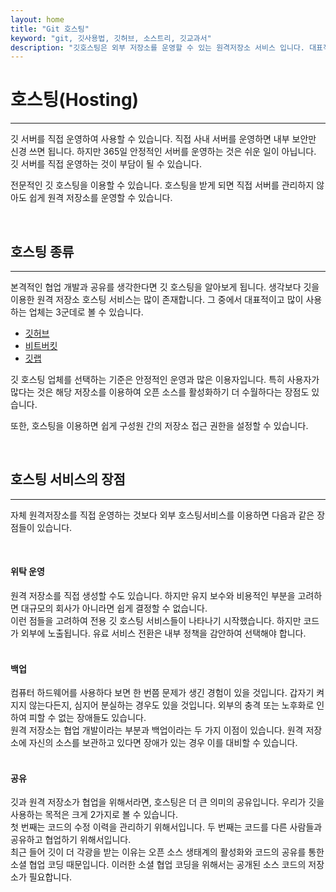 ```yaml
---
layout: home
title: "Git 호스팅"
keyword: "git, 깃사용법, 깃허브, 소스트리, 깃교과서"
description: "깃호스팅은 외부 저장소를 운영할 수 있는 원격저장소 서비스 입니다. 대표적으로 깃허브, 빅버킷, 깃랩등이 있습니다."
---
```


# 호스팅(Hosting)
---
깃 서버를 직접 운영하여 사용할 수 있습니다. 직접 사내 서버를 운영하면 내부 보안만 신경 쓰면 됩니다. 하지만 365일 안정적인 서버를 운영하는 것은 쉬운 일이 아닙니다. 깃 서버를 직접 운영하는 것이 부담이 될 수 있습니다.  

전문적인 깃 호스팅을 이용할 수 있습니다. 호스팅을 받게 되면 직접 서버를 관리하지 않아도 쉽게 원격 저장소를 운영할 수 있습니다.  

<br>

## 호스팅 종류
---
본격적인 협업 개발과 공유를 생각한다면 깃 호스팅을 알아보게 됩니다. 생각보다 깃을 이용한 원격 저장소 호스팅 서비스는 많이 존재합니다. 그 중에서 대표적이고 많이 사용하는 업체는 3군데로 볼 수 있습니다.  

* [깃허브](/github)
* [비트버킷](/bitbucket)
* [깃랩](/gitlab)

깃 호스팅 업체를 선택하는 기준은 안정적인 운영과 많은 이용자입니다. 특히 사용자가 많다는 것은 해당 저장소를 이용하여 오픈 소스를 활성화하기 더 수월하다는 장점도 있습니다.  

또한, 호스팅을 이용하면 쉽게 구성원 간의 저장소 접근 권한을 설정할 수 있습니다.  


<br>

## 호스팅 서비스의 장점
---
자체 원격저장소를 직접 운영하는 것보다 외부 호스팅서비스를 이용하면 다음과 같은 장점들이 있습니다.  

<br>

#### 위탁 운영
원격 저장소를 직접 생성할 수도 있습니다. 하지만 유지 보수와 비용적인 부분을 고려하면 대규모의 회사가 아니라면 쉽게 결정할 수 없습니다.  
이런 점들을 고려하여 전용 깃 호스팅 서비스들이 나타나기 시작했습니다. 하지만 코드가 외부에 노출됩니다. 유료 서비스 전환은 내부 정책을 감안하여 선택해야 합니다.  
<br>

#### 백업
컴퓨터 하드웨어를 사용하다 보면 한 번쯤 문제가 생긴 경험이 있을 것입니다. 갑자기 켜지지 않는다든지, 심지어 분실하는 경우도 있을 것입니다. 외부의 충격 또는 노후화로 인하여 피할 수 없는 장애들도 있습니다.  
원격 저장소는 협업 개발이라는 부분과 백업이라는 두 가지 이점이 있습니다. 원격 저장소에 자신의 소스를 보관하고 있다면 장애가 있는 경우 이를 대비할 수 있습니다.  
<br>

#### 공유
깃과 원격 저장소가 협업을 위해서라면, 호스팅은 더 큰 의미의 공유입니다. 우리가 깃을 사용하는 목적은 크게 2가지로 볼 수 있습니다.  
첫 번째는 코드의 수정 이력을 관리하기 위해서입니다. 두 번째는 코드를 다른 사람들과 공유하고 협업하기 위해서입니다.  
최근 들어 깃이 더 각광을 받는 이유는 오픈 소스 생태계의 활성화와 코드의 공유를 통한 소셜 협업 코딩 때문입니다. 이러한 소셜 협업 코딩을 위해서는 공개된 소스 코드의 저장소가 필요합니다.  
<br>